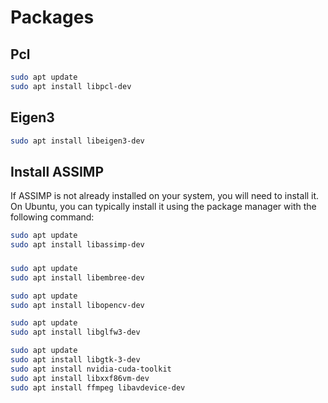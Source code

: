 # Packages

## Pcl

```bash
sudo apt update
sudo apt install libpcl-dev
```

## Eigen3

```bash
sudo apt install libeigen3-dev
```

## Install ASSIMP

If ASSIMP is not already installed on your system, you will need to install it. On Ubuntu, you can typically install it using the package manager with the following command:

```bash
sudo apt update
sudo apt install libassimp-dev
```

###


```bash
sudo apt update
sudo apt install libembree-dev
```

```bash
sudo apt update
sudo apt install libopencv-dev
```

```bash
sudo apt update
sudo apt install libglfw3-dev

```

```bash
sudo apt update
sudo apt install libgtk-3-dev
sudo apt install nvidia-cuda-toolkit
sudo apt install libxxf86vm-dev
sudo apt install ffmpeg libavdevice-dev

```
